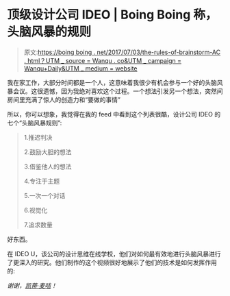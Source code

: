 # 顶级设计公司 IDEO | Boing Boing 称，头脑风暴的规则

> 原文:[https://boing boing . net/2017/07/03/the-rules-of-brainstorm-AC . html？UTM _ source = Wanqu . co&UTM _ campaign = Wanqu+Daily&UTM _ medium = website](https://boingboing.net/2017/07/03/the-rules-of-brainstorming-ac.html?utm_source=wanqu.co&utm_campaign=Wanqu+Daily&utm_medium=website)



我在家工作，大部分时间都是一个人，这意味着我很少有机会参与一个好的头脑风暴会议。这很遗憾，因为我绝对喜欢这个过程。一个想法引发另一个想法，突然间房间里充满了惊人的创造力和“要做的事情”

所以，你可以想象，我觉得在我的 feed 中看到这个列表很酷，设计公司 IDEO 的七个“头脑风暴规则”:

> 1.推迟判决
> 
> 2.鼓励大胆的想法
> 
> 3.借鉴他人的想法
> 
> 4.专注于主题
> 
> 5.一次一个对话
> 
> 6.视觉化
> 
> 7.追求数量

好东西。

在 IDEO U，该公司的设计思维在线学校，他们对如何最有效地进行头脑风暴进行了更深入的研究。他们制作的这个视频很好地展示了他们的技术是如何发挥作用的:

*谢谢，[凯蒂·麦咭](https://www.instagram.com/p/BVXmfCrgv-y/?taken-by=catiemagee)！*

